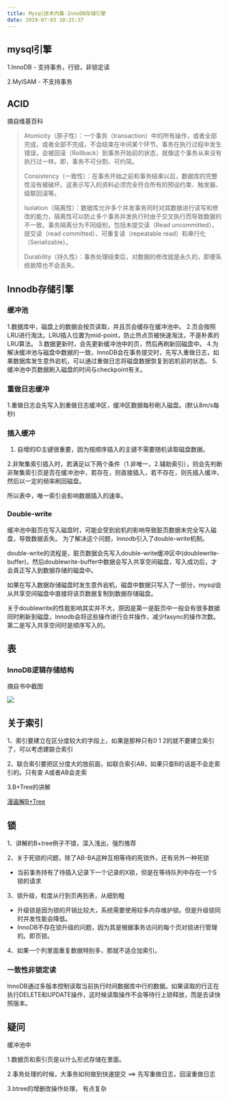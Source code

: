 ```yaml
---
title: Mysql技术内幕-InnoDB存储引擎
date: 2019-07-03 10:25:37
---
```


## mysql引擎

1.InnoDB - 支持事务，行锁，非锁定读

2.MyISAM - 不支持事务

## ACID

摘自维基百科

>Atomicity（原子性）：一个事务（transaction）中的所有操作，或者全部完成，或者全部不完成，不会结束在中间某个环节。事务在执行过程中发生错误，会被回滚（Rollback）到事务开始前的状态，就像这个事务从来没有执行过一样。即，事务不可分割、可约简。
>
>Consistency（一致性）：在事务开始之前和事务结束以后，数据库的完整性没有被破坏。这表示写入的资料必须完全符合所有的预设约束、触发器、级联回滚等。
>
>Isolation（隔离性）：数据库允许多个并发事务同时对其数据进行读写和修改的能力，隔离性可以防止多个事务并发执行时由于交叉执行而导致数据的不一致。事务隔离分为不同级别，包括未提交读（Read uncommitted）、提交读（read committed）、可重复读（repeatable read）和串行化（Serializable）。
>
>Durability（持久性）：事务处理结束后，对数据的修改就是永久的，即便系统故障也不会丢失。

## Innodb存储引擎

### 缓冲池

1.数据库中，磁盘上的数据会按页读取，并且页会缓存在缓冲池中。
2.页会按照LRU进行淘汰。LRU插入位置为mid-point，防止热点页被快速淘汰，不是朴素的LRU算法。
3.数据更新时，会先更新缓冲池中的页，然后再刷新回磁盘中。
4.为解决缓冲池与磁盘中数据的一致，InnoDB会在事务提交时，先写入重做日志，如果数据库发生意外宕机，可以通过重做日志将磁盘数据恢复到宕机前的状态。
5.缓冲池中页数据刷入磁盘的时间与checkpoint有关。

### 重做日志缓冲

1.重做日志会先写入到重做日志缓冲区，缓冲区数据每秒刷入磁盘。(默认8m/s每秒)

### 插入缓冲

1. 自增的ID主键很重要，因为按顺序插入的主键不需要随机读取磁盘数据。

2.非聚集索引插入时，若满足以下两个条件（1.非唯一，2.辅助索引），则会先判断非聚集索引页是否在缓冲池中，若存在，则直接插入，若不存在，则先插入缓冲，然后以一定的频率刷回磁盘。

所以表中，唯一索引会影响数据插入的速率。

### Double-write

缓冲池中脏页在写入磁盘时，可能会受到宕机的影响导致脏页数据未完全写入磁盘，导致数据丢失。
为了解决这个问题，Innodb引入了double-write机制。

double-write的流程是，脏页数据会先写入double-write缓冲区中(doublewrite-buffer)，然后doublewrite-buffer中数据会写入共享空间磁盘，写入成功后，才会真正写入到数据存储的磁盘中。

如果在写入数据存储磁盘时发生意外宕机，磁盘中数据只写入了一部分，mysql会从共享空间磁盘中直接将该页数据复制到数据存储磁盘。

关于doublewrite的性能影响其实并不大，原因是第一是脏页中一般会有很多数据同时刷新到磁盘，Innodb会将这些操作进行合并操作，减少fasync的操作次数。第二是写入共享空间时是顺序写入的。

## 表

### InnoDB逻辑存储结构

摘自书中截图

![](https://ws1.sinaimg.cn/large/005H7Wvygy1g4vsbs0t58j31640sck32.jpg)

## 关于索引

1、索引要建立在区分度较大的字段上，如果是那种只有0 1 2的就不要建立索引了，可以考虑建联合索引

2、联合索引要把区分度大的放前面，如联合索引AB，如果只查B的话是不会走索引的。只有查 A或者AB会走索

3.B+Tree的讲解

[漫画解B+Tree](https://blog.csdn.net/qq_26222859/article/details/80631121)

## 锁

1、讲解的B+tree例子不错，深入浅出，强烈推荐

2、关于死锁的问题，除了AB-BA这种互相等待的死锁外，还有另外一种死锁

* 当前事务持有了待插入记录下一个记录的X锁，但是在等待队列中存在一个S锁的请求

3、锁升级，粒度从行到页再到表，从细到粗

* 升级锁是因为锁的开销比较大，系统需要使用较多内存维护锁。但是升级锁同时并发性能会降低。
* InnoDB不存在锁升级的问题，因为其是根据事务访问的每个页对锁进行管理的。即页锁。

4、如果一个列里面重复数据特别多，那就不适合加索引。

### 一致性非锁定读

InnoDB通过多版本控制读取当前执行时间数据库中行的数据。如果读取的行正在执行DELETE和UPDATE操作，这时候读取操作不会等待行上锁释放，而是去读快照版本。

## 疑问

缓冲池中

1.数据页和索引页是以什么形式存储在里面。

2.事务处理的时候，大事务如何做到快速提交 ==> 先写重做日志，回滚重做日志

3.btree的增删改操作处理， 有点复杂

